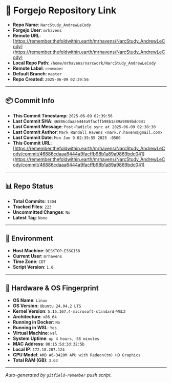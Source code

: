# 🔗 Forgejo Repository Link

- **Repo Name**: `NarcStudy_AndrewLeCody`
- **Forgejo User**: `mrhavens`
- **Remote URL**: [https://remember.thefoldwithin.earth/mrhavens/NarcStudy_AndrewLeCody](https://remember.thefoldwithin.earth/mrhavens/NarcStudy_AndrewLeCody)
- **Local Repo Path**: `/home/mrhavens/narcwork/NarcStudy_AndrewLeCody`
- **Remote Label**: `remember`
- **Default Branch**: `master`
- **Repo Created**: `2025-06-09 02:39:56`

---

## 📦 Commit Info

- **This Commit Timestamp**: `2025-06-09 02:39:56`
- **Last Commit SHA**: `46886cdaaa6444a9facffb98b1a89a9869bdc041`
- **Last Commit Message**: `Post-Radicle sync at 2025-06-09 02:38:30`
- **Last Commit Author**: `Mark Randall Havens <mark.r.havens@gmail.com>`
- **Last Commit Date**: `Mon Jun 9 02:39:55 2025 -0500`
- **This Commit URL**: [https://remember.thefoldwithin.earth/mrhavens/NarcStudy_AndrewLeCody/commit/46886cdaaa6444a9facffb98b1a89a9869bdc041](https://remember.thefoldwithin.earth/mrhavens/NarcStudy_AndrewLeCody/commit/46886cdaaa6444a9facffb98b1a89a9869bdc041)

---

## 📊 Repo Status

- **Total Commits**: `1304`
- **Tracked Files**: `223`
- **Uncommitted Changes**: `No`
- **Latest Tag**: `None`

---

## 🧭 Environment

- **Host Machine**: `DESKTOP-E5SGI58`
- **Current User**: `mrhavens`
- **Time Zone**: `CDT`
- **Script Version**: `1.0`

---

## 🧬 Hardware & OS Fingerprint

- **OS Name**: `Linux`
- **OS Version**: `Ubuntu 24.04.2 LTS`
- **Kernel Version**: `5.15.167.4-microsoft-standard-WSL2`
- **Architecture**: `x86_64`
- **Running in Docker**: `No`
- **Running in WSL**: `Yes`
- **Virtual Machine**: `wsl`
- **System Uptime**: `up 4 hours, 58 minutes`
- **MAC Address**: `00:15:5d:3d:32:5b`
- **Local IP**: `172.18.207.124`
- **CPU Model**: `AMD A6-3420M APU with Radeon(tm) HD Graphics`
- **Total RAM (GB)**: `3.63`

---

_Auto-generated by `gitfield-remember` push script._
